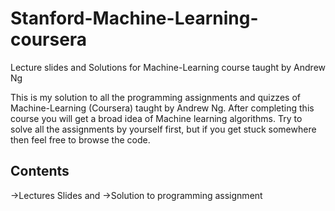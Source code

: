 # Stanford-Machine-Learning-coursera
Lecture slides and Solutions for Machine-Learning course taught by Andrew Ng

This is my solution to all the programming assignments and quizzes of Machine-Learning (Coursera) taught by Andrew Ng. After completing this course you will get a broad idea of Machine learning algorithms. Try to solve all the assignments by yourself first, but if you get stuck somewhere then feel free to browse the code.

## Contents

->Lectures Slides and
->Solution to programming assignment
